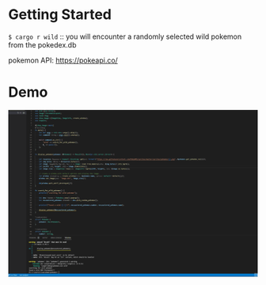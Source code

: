# Getting Started

`$ cargo r wild` :: you will encounter a randomly selected wild pokemon from the pokedex.db

pokemon API: https://pokeapi.co/

# Demo

![Pokemon Wild Encounter Demo](demo.gif)
